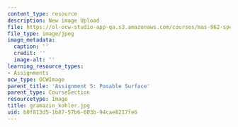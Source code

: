 ```yaml
---
content_type: resource
description: New image Upload
file: https://ol-ocw-studio-app-qa.s3.amazonaws.com/courses/mas-962-special-topics-new-textiles-spring-2010/b0f813d51b8757b6603b94cae8217fe6_gramazio_kohler.jpg
file_type: image/jpeg
image_metadata:
  caption: ''
  credit: ''
  image-alt: ''
learning_resource_types:
- Assignments
ocw_type: OCWImage
parent_title: 'Assignment 5: Posable Surface'
parent_type: CourseSection
resourcetype: Image
title: gramazio_kohler.jpg
uid: b0f813d5-1b87-57b6-603b-94cae8217fe6
---
```

